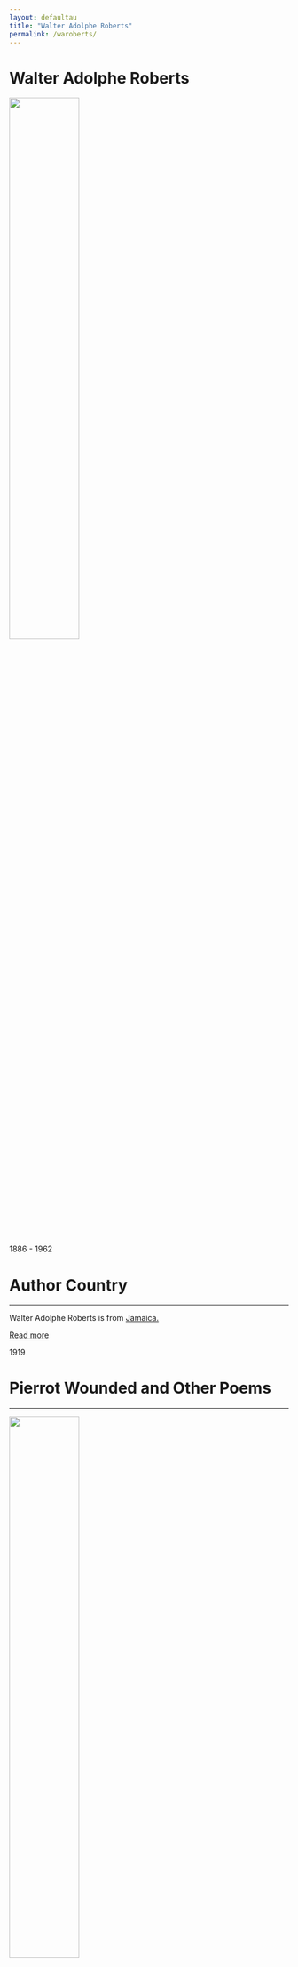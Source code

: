 ```yaml
---
layout: defaultau
title: "Walter Adolphe Roberts"
permalink: /waroberts/
---
```

<!-- partial:index.partial.html -->
<div class="content">
    <h1>Walter Adolphe Roberts</h1>
    <div class="quote">
        <div><img src="https://i2.wp.com/nlj.gov.jm/wp-content/uploads/2017/05/war.jpg" height="50%" width = "50%" class="logo"></div>
    </div>
    <div class="timeline">
        <div style="padding-bottom:100px;"></div>
        <div class="block">
            <div class="date right"><p class="right">1886 - 1962</p></div>
            <div class="dot"></div>
            <div class="left first">
            <div class="author_country">
                <h1>Author Country</h1><hr>
          <div class="aclocation">  <p>Walter Adolphe Roberts is from <a href="{{ site.baseurl }}/4/"> Jamaica.</a></p></div>
                <div class="acreadmore"><a href="https://en.wikipedia.org/wiki/Walter_Adolphe_Roberts" target="_blank">Read more</a></div>
            </div>
            </div>
        </div>
        <div class="block">
            <div class="date left"><p class="left">1919</p></div>
            <div class="dot"></div>
            <div class="right">
                <h1>Pierrot Wounded and Other Poems</h1><hr>
                <p><img src="https://m.media-amazon.com/images/I/41T40DMdvXL._SX335_BO1,204,203,200_.jpg" height="50%" width = "50%"></p>
                <p>
                Language: English<br/>
                Publisher: Library of Congress<br/>
                Pub_location: Washington, D.C., United States<br/>
                Genre: Poetry Collection<br/>
                Length: 110<br/>                   </p>
            </div>
        </div>
       <div class="block">
            <div class="date right"><p class="right">1926</p></div>
            <div class="dot"></div>
            <div class="left">
                <h1>The Haunting Hand</h1><hr>
                <p><img src="https://m.media-amazon.com/images/I/51qiN4sUsBL._SX373_BO1,204,203,200_.jpg" height="50%" width = "50%"></p>
                <p>
                Language: English<br/>
                Publisher: The Macaulay Company<br/>
                Pub_location: New York, NY, United States<br/>
                Genre: Fiction (Novel)<br/>
                Length: 309<br/>                   </p>
            </div>
        </div>
       <div class="block">
            <div class="date left"><p class="left">1928</p></div>
            <div class="dot"></div>
            <div class="right">
                <h1>Pan and Peacocks-Poems</h1><hr>
                <p><img src="https://pictures.abebooks.com/inventory/md/md30906314972.jpg" height="50%" width = "50%"></p>
                <p>
                Language: English<br/>
                Publisher: The Four Seas Company<br/>
                Pub_location: Boston, MA, United States<br/>
                Genre: Poetry Collection<br/>
                Length: 80p<br/>                   </p>
            </div>
        </div>
       <div class="block">
            <div class="date right"><p class="right">1929</p></div>
            <div class="dot"></div>
            <div class="left">
                <h1>The Mind Reader</h1><hr>
                <p><img src="https://books.google.dm/books/content?id=0jUgAQAAIAAJ&printsec=frontcover&img=1&zoom=1&imgtk=AFLRE73NEbg9e_jTKznDwkexAc0SgiZl-3g-oyW6k3j1L_Nk6duRd5Mddoat2KGzterVH-Q1B2bRW7j6VrknNtdlIwB6Y6WRg5McQ_ti1m1-X8Z0O39-Ps5tBMMFSwm_fYTBYjTq0zPm" height="50%" width = "50%"></p>
                <p>
                Language: English<br/>
                Publisher: The Macaulay Company<br/>
                Pub_location: New York, NY, United States<br/>
                Genre: Fiction (Novel)<br/>
                Length: 277<br/>                   </p>
            </div>
        </div><div class="block">
            <div class="date left"><p class="left">1931</p></div>
            <div class="dot"></div>
            <div class="right">
                <h1>The Moralist</h1><hr>
                <p><img src="https://books.google.dm/books/content?id=_DUgAQAAIAAJ&printsec=frontcover&img=1&zoom=1&imgtk=AFLRE71QA7K9hzrgEc2UldO1Eo71btmya6fg7doW4Eaoy1negKLchddAgBhXAcoEjHL1OI-pgbh6nwAh25wjlj12BPg01Dkinx9jZDdV9zBoGC2fDa1CwKc4SX5GoxqZHppsfeMuxdhH" height="50%" width = "50%"></p>
                <p>
                Language: English<br/>
                Publisher: Mohawk Press<br/>
                Pub_location: New York, NY, United States<br/>
                Genre: Poetry Collection<br/>
                Length: 300<br/>                   </p>
            </div>
        </div>
<div class="block">
            <div class="date right"><p class="right">1935</p></div>
            <div class="dot"></div>
            <div class="left">
                <h1>The Top Floor Killer</h1><hr>
                <p><img src="https://dyn1.heritagestatic.com/lf?set=path%5B2%2F3%2F2%2F1%2F9%2F23219571%5D%2Csizedata%5B850x600%5D&call=url%5Bfile%3Aproduct.chain%5D" height="50%" width = "50%"></p>
                <p>
                Language: English<br/>
                Publisher: Nicholson and Watson<br/>
                Pub_location: London, England<br/>
                Genre: <br/>
                Length: 319<br/>                   </p>
            </div>
        </div>
<div class="block">
            <div class="date left"><p class="left">1944</p></div>
            <div class="dot"></div>
            <div class="right hide">
                <h1>The Book of the Navy</h1><hr>
                <p><img src="https://m.media-amazon.com/images/I/51dQTnPr+bL._SX434_BO1,204,203,200_.jpg"></p>
                <p>Language: English<br>
				Publisher: Doubleday<br>
				Publisher Location: Cooperstown, NY, United States<br>
				Genre: Nonfiction<br>
				Length: 302</p>
            </div>
        </div>
		<div class="block">
            <div class="date right"><p class="right">1944</p></div>
            <div class="dot"></div>
            <div class="left hide">
                <h1>Royal Street, A Novel of Old New Orleans</h1><hr>
                <p><img src="https://pictures.abebooks.com/inventory/md/md1233902928.jpg" height="50%" width = "50%"></p>
                <p>Language: English<br>
				Publisher: The Bobbs-Merrill Company<br>
				Publisher Location: Indianapolis, IN, United States<br>
				Genre: Fiction<br>
				Length: 324</p>
            </div>
        </div>
		<div class="block">
            <div class="date left"><p class="left">1946</p></div>
            <div class="dot"></div>
            <div class="right hide">
                <h1>Lake Pontchartrain</h1><hr>
                <p><img src="https://pictures.abebooks.com/inventory/md/md30766302343.jpg" height="50%" width = "50%"></p>
                <p>Language: English<br>
				Publisher: The Bobbs-Merrill Company<br>
				Publisher Location: Indianapolis, IN, United States<br>
				Genre: Nonfiction<br>
				Length: 376</p>
            </div>
        </div>
		<div class="block">
            <div class="date right"><p class="right">1946</p></div>
            <div class="dot"></div>
            <div class="left hide">
                <h1>Brave Mardi Gras: A New Orleans Novel of the '60s</h1><hr>
                <p><img src="https://m.media-amazon.com/images/I/81SMmA8FMqL._AC_UY218_.jpg" height="50%" width = "50%"></p>
                <p>Language: English<br>
				Publisher: The Bobbs-Merrill Company<br>
				Publisher Location: Indianapolis, IN, United States<br>
				Genre: Fiction (Novel)<br>
				Length: 318</p>
            </div>
        </div>
		<div class="block">
            <div class="date left"><p class="left">1948</p></div>
            <div class="dot"></div>
            <div class="right hide">
                <h1>Lands of the Inner Sea: The West Indies and Bermuda</h1><hr>
                <p><img src="https://m.media-amazon.com/images/I/31hYKA5ml4L._SX331_BO1,204,203,200_.jpg" height="50%" width = "50%"></p>
                <p>Language: English<br>
				Publisher: Coward-McCann<br>
				Publisher Location: New York, NY, United States<br>
				Genre: Nonfiction Book<br>
				Length: 301</p>
            </div>
        </div>
		<div class="block">
            <div class="date right"><p class="right">1948</p></div>
            <div class="dot"></div>
            <div class="left hide">
                <h1>Creole Dusk: A New Orleans Novel of the '80s</h1><hr>
                <p><img src="https://pictures.abebooks.com/inventory/md/md31149570579.jpg" height="50%" width = "50%"></p>
                <p>Language: English<br>
				Publisher: The Bobbs-Merrill Company<br>
				Publisher Location: Indianapolis, IN, United States<br>
				Genre: Fiction (Novel)<br>
				Length: 304</p>
            </div>
        </div>
		<div class="block">
            <div class="date left"><p class="left">1949</p></div>
            <div class="dot"></div>
            <div class="right hide">
                <h1>The Single Star: A Novel of Cuba in the '90s</h1><hr>
                <p><img src="https://m.media-amazon.com/images/I/71PvNHpeTmL._AC_UY218_.jpg" height="50%" width = "50%"></p>
                Language: English<br>
		    Publisher: The Bobbs-Merrill Company<br>
		    Publisher Location: Indianapolis, IN, United States<br>
		    Genre: Fiction (Novel)<br>
		    Length: 378</p>
            </div>
        </div>
 <div class="block">
            <div class="date right"><p class="right">1952</p></div>
            <div class="dot"></div>
            <div class="left">
                <h1>Six Great Jamaicans: Biographical Sketches</h1><hr>
                <p><img src="https://encrypted-tbn0.gstatic.com/images?q=tbn:ANd9GcRXRdRxTYmRy-ts2a6OX5A7mQljW-qSGuPytgOy_D-iXnnMjFGA" height="50%" width = "50%"></p>
                <p>
                Language: English<br/>
                Publisher: Pioneer Press<br/>
                Pub_location: Kingston, Jamaica<br/>
                Genre: Biography<br/>
                Length: 122<br/>                   </p>
            </div>
        </div>
       <div class="block">
            <div class="date left"><p class="left">1953</p></div>
            <div class="dot"></div>
            <div class="right">
                <h1>Havana: The Portrait of a City</h1><hr>
                <p><img src="https://m.media-amazon.com/images/I/31-7x1qZcOL._SY279_BO1,204,203,200_.jpg" height="50%" width = "50%"></p>
                <p>
                Language: English<br/>
                Publisher: Coward-McCann, Inc.<br/>
                Pub_location: New York, NY, United States<br/>
                Genre: Fiction (Novel)<br/>
                Length: 312<br/>                   </p>
            </div>
        </div>
       <div class="block">
            <div class="date right"><p class="right">1955</p></div>
            <div class="dot"></div>
            <div class="left">
                <h1>Jamaica: The Portrait of an Island</h1><hr>
                <p><img src="https://m.media-amazon.com/images/I/51cGNoj2DoL._SY344_BO1,204,203,200_.jpg" height="50%" width = "50%"></p>
                <p>
                Language: English<br/>
                Publisher: Coward-McCann, Inc.<br/>
                Pub_location: New York, NY, United States<br/>
                Genre: Fiction (Novel)<br/>
                Length: 247<br/>                   </p>
            </div>
        </div>
      <div class="block">
            <div class="date left"><p class="left">1966</p></div>
            <div class="dot"></div>
            <div class="right hide">
                <h1>The Caribbean</h1><hr>
                <p><img src="https://m.media-amazon.com/images/I/41-+O8L7drL._SX329_BO1,204,203,200_.jpg" height="50%" width = "50%"></p>
                <p>Language: English<br>
				Publisher: Negro Universities Press<br>
				Publisher Location: New York, NY, United States<br>
				Genre: Nonfiction<br>
				Length: 361</p>
            </div>
        </div>
<div class="block">
            <div class="date right"><p class="right">1969</p></div>
            <div class="dot"></div>
            <div class="left hide">
                <h1>The French in the West Indies</h1><hr>
                <p><img src="https://pictures.abebooks.com/inventory/md/md15097638696.jpg" height="50%" width = "50%"></p>
                <p>Language: English<br>
				Publisher: The Bobbs-Merrill Company<br>
				Publisher Location: Indianapolis, IN, United States<br>
				Genre: Nonfiction<br>
				Length: 355</p>
            </div>
        </div>
</div>
<div class="block">
            <div class="date left"><p class="left">1978</p></div>
            <div class="dot"></div>
            <div class="right hide">
                <h1>The Pomegranate</h1><hr>
                <p><img src="https://pictures.abebooks.com/inventory/md/md30849341841.jpg" height="50%" width = "50%"></p>
                <p>
                Language: English<br>
				Publisher: The Bobbs-Merrill Company<br>
				Publisher Location: Indianapolis, IN, United States<br>
				Genre: Nonfiction<br>
				Length: 313</p>
            </div>
        </div>
<div class="block">
            <div class="date right"><p class="right">1978</p></div>
            <div class="dot"></div>
            <div class="left">
                <h1>New Ships: An Anthology of West Indian Verse</h1><hr>
                <p><img src="https://m.media-amazon.com/images/I/412H0YYN40L._SX309_BO1,204,203,200_.jpg" height="50%" width = "50%"></p>
                <p>
                Language: <br/>
                Publisher: Oxford University Press<br/>
                Pub_location: Oxford, England<br/>
                Genre: Fiction (Novel)<br/>
                Length: 96<br/>                   </p>
            </div>
        </div>
  <!-- partial -->
<script src='https://cdnjs.cloudflare.com/ajax/libs/jquery/3.1.1/jquery.min.js'></script><script  src="{{ site.baseurl }}/assets/js/authorscript.js"></script>